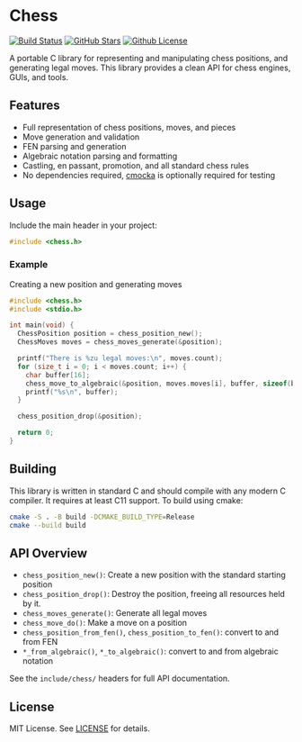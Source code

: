 # Chess

[![Build Status](https://img.shields.io/github/actions/workflow/status/TarekSaeed0/chess/cmake-multi-platform.yml)](https://github.com/TarekSaeed0/chess/actions?query=workflow%3A%22%22CMake%20on%20multiple%20platforms%22%22%20%20)
[![GitHub Stars](https://img.shields.io/github/stars/TarekSaeed0/chess?style=flat&label=stars)](https://github.com/TarekSaeed0/chess/stargazers)
[![Github License](https://img.shields.io/github/license/TarekSaeed0/chess)](https://github.com/TarekSaeed0/chess/blob/main/LICENSE)

A portable C library for representing and manipulating chess positions, and generating legal moves. This library provides a clean API for chess engines, GUIs, and tools.

## Features

- Full representation of chess positions, moves, and pieces
- Move generation and validation
- FEN parsing and generation
- Algebraic notation parsing and formatting
- Castling, en passant, promotion, and all standard chess rules
- No dependencies required, [cmocka](https://gitlab.com/cmocka/cmocka) is optionally required for testing

## Usage

Include the main header in your project:

```c
#include <chess.h>
```

### Example

Creating a new position and generating moves

```c
#include <chess.h>
#include <stdio.h>

int main(void) {
  ChessPosition position = chess_position_new();
  ChessMoves moves = chess_moves_generate(&position);

  printf("There is %zu legal moves:\n", moves.count);
  for (size_t i = 0; i < moves.count; i++) {
    char buffer[16];
    chess_move_to_algebraic(&position, moves.moves[i], buffer, sizeof(buffer));
    printf("%s\n", buffer);
  }

  chess_position_drop(&position);

  return 0;
}
```

## Building

This library is written in standard C and should compile with any modern C compiler. It requires at least C11 support. To build using cmake:

```sh
cmake -S . -B build -DCMAKE_BUILD_TYPE=Release
cmake --build build
```

## API Overview

- `chess_position_new()`: Create a new position with the standard starting position
- `chess_position_drop()`: Destroy the position, freeing all resources held by it.
- `chess_moves_generate()`: Generate all legal moves
- `chess_move_do()`: Make a move on a position
- `chess_position_from_fen()`, `chess_position_to_fen()`: convert to and from FEN
- `*_from_algebraic()`, `*_to_algebraic()`: convert to and from algebraic notation

See the `include/chess/` headers for full API documentation.

## License

MIT License. See [LICENSE](https://github.com/TarekSaeed0/chess/blob/main/LICENSE) for details.
